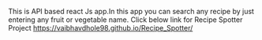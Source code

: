 
This is API based react Js app.In this app you can search any recipe by just entering any fruit or  vegetable name.
Click below link for Recipe Spotter Project
https://vaibhavdhole98.github.io/Recipe_Spotter/
